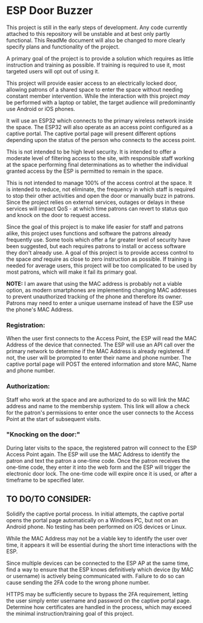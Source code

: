 # ESP Door Buzzer
This project is still in the early steps of development.  Any code currently attached to this repository will be unstable and at best only partly functional.  This ReadMe document will also be changed to more clearly specify plans and functionality of the project.

A primary goal of the project is to provide a solution which requires as little instruction and training as possible.  If training is required to use it, most targeted users will opt out of using it.

This project will provide easier access to an electrically locked door, allowing patrons of a shared space to enter the space without needing constant member intervention.  While the interaction with this project *may* be performed with a laptop or tablet, the target audience will predominantly use Android or iOS phones.

It will use an ESP32 which connects to the primary wireless network inside the space.  The ESP32 will also operate as an access point configured as a captive portal. The captive portal page will present different options depending upon the status of the person who connects to the access point.

This is not intended to be high level security.  It is intended to offer a moderate level of filtering access to the site, with responsible staff working at the space performing final determinations as to whether the individual granted access by the ESP is permitted to remain in the space.

This is not intended to manage 100% of the access control at the space.  It is intended to reduce, not eliminate, the frequency in which staff is required to stop their other activities and open the door or manually buzz in patrons.  Since the project relies on external services, outages or delays in these services will impact QoS - at which time patrons can revert to status quo and knock on the door to request access.

Since the goal of this project is to make life easier for staff and patrons alike, this project uses functions and software the patrons already frequently use.  Some tools which offer a far greater level of security have been suggested, but each requires patrons to install or access software they don't already use.  A goal of this project is to provide access control to the space *and* require as close to zero instruction as possible.  If training is needed for average users, this project will be too complicated to be used by most patrons, which will make it fail its primary goal.

**NOTE:**  I am aware that using the MAC address is probably not a viable option, as modern smartphones are implementing changing MAC addresses to prevent unauthorized tracking of the phone and therefore its owner.  Patrons may need to enter a unique username instead of have the ESP use the phone's MAC Address.

### Registration:
When the user first connects to the Access Point, the ESP will read the MAC Address of the device that connected.  The ESP will use an API call over the primary network to determine if the MAC Address is already registered.  If not, the user will be prompted to enter their name and phone number.  The captive portal page will POST the entered information and store MAC, Name and phone number.

### Authorization:
Staff who work at the space and are authorized to do so will link the MAC address and name to the membership system.  This link will allow a check for the patron's permissions to enter once the user connects to the Access Point at the start of subsequent visits.

### "Knocking on the door:"
During later visits to the space, the registered patron will connect to the ESP Access Point again.  The ESP will use the MAC Address to identify the patron and text the patron a one-time code.  Once the patron receives the one-time code, they enter it into the web form and the ESP will trigger the electronic door lock.  The one-time code will expire once it is used, or after a timeframe to be specified later.

## TO DO/TO CONSIDER:
Solidify the captive portal process.  In initial attempts, the captive portal opens the portal page automatically on a Windows PC, but not on an Android phone.  No testing has been performed on iOS devices or Linux.

While the MAC Address may not be a viable key to identify the user over time, it appears it will be essential during the short time interactions with the ESP.

Since multiple devices can be connected to the ESP AP at the same time, find a way to ensure that the ESP knows definitively which device (by MAC or username) is actively being communicated with.  Failure to do so can cause sending the 2FA code to the wrong phone number.

HTTPS may be sufficiently secure to bypass the 2FA requirement, letting the user simply enter username and password on the captive portal page.  Determine how certificates are handled in the process, which may exceed the minimal instruction/training goal of this project.
